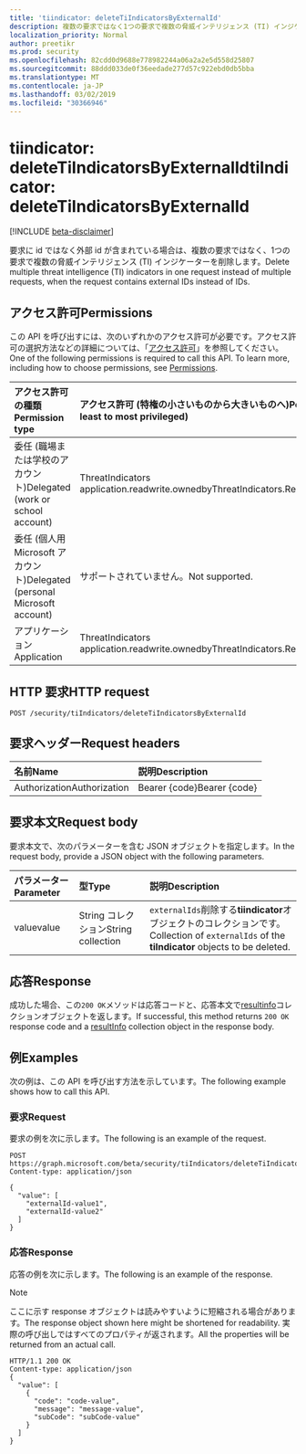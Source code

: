 ```yaml
---
title: 'tiindicator: deleteTiIndicatorsByExternalId'
description: 複数の要求ではなく1つの要求で複数の脅威インテリジェンス (TI) インジケーターを削除し、要求には id ではなく外部 id が含まれます。
localization_priority: Normal
author: preetikr
ms.prod: security
ms.openlocfilehash: 82cdd0d9688e778982244a06a2a2e5d558d25807
ms.sourcegitcommit: 88ddd033de0f36eedade277d57c922ebd0db5bba
ms.translationtype: MT
ms.contentlocale: ja-JP
ms.lasthandoff: 03/02/2019
ms.locfileid: "30366946"
---
```

# <a name="tiindicator-deletetiindicatorsbyexternalid"></a><span data-ttu-id="34d49-103">tiindicator: deleteTiIndicatorsByExternalId</span><span class="sxs-lookup"><span data-stu-id="34d49-103">tiIndicator: deleteTiIndicatorsByExternalId</span></span>

[!INCLUDE [beta-disclaimer](../../includes/beta-disclaimer.md)]

<span data-ttu-id="34d49-104">要求に id ではなく外部 id が含まれている場合は、複数の要求ではなく、1つの要求で複数の脅威インテリジェンス (TI) インジケーターを削除します。</span><span class="sxs-lookup"><span data-stu-id="34d49-104">Delete multiple threat intelligence (TI) indicators in one request instead of multiple requests, when the request contains external IDs instead of IDs.</span></span>

## <a name="permissions"></a><span data-ttu-id="34d49-105">アクセス許可</span><span class="sxs-lookup"><span data-stu-id="34d49-105">Permissions</span></span>

<span data-ttu-id="34d49-p101">この API を呼び出すには、次のいずれかのアクセス許可が必要です。アクセス許可の選択方法などの詳細については、「[アクセス許可](/graph/permissions-reference)」を参照してください。</span><span class="sxs-lookup"><span data-stu-id="34d49-p101">One of the following permissions is required to call this API. To learn more, including how to choose permissions, see [Permissions](/graph/permissions-reference).</span></span>

| <span data-ttu-id="34d49-108">アクセス許可の種類</span><span class="sxs-lookup"><span data-stu-id="34d49-108">Permission type</span></span>  | <span data-ttu-id="34d49-109">アクセス許可 (特権の小さいものから大きいものへ)</span><span class="sxs-lookup"><span data-stu-id="34d49-109">Permissions (from least to most privileged)</span></span> |
|:---------------------------------------|:--------------------------------------------|
| <span data-ttu-id="34d49-110">委任 (職場または学校のアカウント)</span><span class="sxs-lookup"><span data-stu-id="34d49-110">Delegated (work or school account)</span></span>     | <span data-ttu-id="34d49-111">ThreatIndicators application.readwrite.ownedby</span><span class="sxs-lookup"><span data-stu-id="34d49-111">ThreatIndicators.ReadWrite.OwnedBy</span></span> |
| <span data-ttu-id="34d49-112">委任 (個人用 Microsoft アカウント)</span><span class="sxs-lookup"><span data-stu-id="34d49-112">Delegated (personal Microsoft account)</span></span> | <span data-ttu-id="34d49-113">サポートされていません。</span><span class="sxs-lookup"><span data-stu-id="34d49-113">Not supported.</span></span> |
| <span data-ttu-id="34d49-114">アプリケーション</span><span class="sxs-lookup"><span data-stu-id="34d49-114">Application</span></span>                            | <span data-ttu-id="34d49-115">ThreatIndicators application.readwrite.ownedby</span><span class="sxs-lookup"><span data-stu-id="34d49-115">ThreatIndicators.ReadWrite.OwnedBy</span></span> |

## <a name="http-request"></a><span data-ttu-id="34d49-116">HTTP 要求</span><span class="sxs-lookup"><span data-stu-id="34d49-116">HTTP request</span></span>

<!-- { "blockType": "ignored" } -->

```http
POST /security/tiIndicators/deleteTiIndicatorsByExternalId
```

## <a name="request-headers"></a><span data-ttu-id="34d49-117">要求ヘッダー</span><span class="sxs-lookup"><span data-stu-id="34d49-117">Request headers</span></span>

| <span data-ttu-id="34d49-118">名前</span><span class="sxs-lookup"><span data-stu-id="34d49-118">Name</span></span>          | <span data-ttu-id="34d49-119">説明</span><span class="sxs-lookup"><span data-stu-id="34d49-119">Description</span></span>   |
|:--------------|:--------------|
| <span data-ttu-id="34d49-120">Authorization</span><span class="sxs-lookup"><span data-stu-id="34d49-120">Authorization</span></span> | <span data-ttu-id="34d49-121">Bearer {code}</span><span class="sxs-lookup"><span data-stu-id="34d49-121">Bearer {code}</span></span> |

## <a name="request-body"></a><span data-ttu-id="34d49-122">要求本文</span><span class="sxs-lookup"><span data-stu-id="34d49-122">Request body</span></span>

<span data-ttu-id="34d49-123">要求本文で、次のパラメーターを含む JSON オブジェクトを指定します。</span><span class="sxs-lookup"><span data-stu-id="34d49-123">In the request body, provide a JSON object with the following parameters.</span></span>

| <span data-ttu-id="34d49-124">パラメーター</span><span class="sxs-lookup"><span data-stu-id="34d49-124">Parameter</span></span>    | <span data-ttu-id="34d49-125">型</span><span class="sxs-lookup"><span data-stu-id="34d49-125">Type</span></span>        | <span data-ttu-id="34d49-126">説明</span><span class="sxs-lookup"><span data-stu-id="34d49-126">Description</span></span> |
|:-------------|:------------|:------------|
|<span data-ttu-id="34d49-127">value</span><span class="sxs-lookup"><span data-stu-id="34d49-127">value</span></span>|<span data-ttu-id="34d49-128">String コレクション</span><span class="sxs-lookup"><span data-stu-id="34d49-128">String collection</span></span>| <span data-ttu-id="34d49-129">`externalIds`削除する**tiindicator**オブジェクトのコレクションです。</span><span class="sxs-lookup"><span data-stu-id="34d49-129">Collection of `externalIds` of the **tiIndicator** objects to be deleted.</span></span> |

## <a name="response"></a><span data-ttu-id="34d49-130">応答</span><span class="sxs-lookup"><span data-stu-id="34d49-130">Response</span></span>

<span data-ttu-id="34d49-131">成功した場合、この`200 OK`メソッドは応答コードと、応答本文で[resultinfo](../resources/resultinfo.md)コレクションオブジェクトを返します。</span><span class="sxs-lookup"><span data-stu-id="34d49-131">If successful, this method returns `200 OK` response code and a [resultInfo](../resources/resultinfo.md) collection object in the response body.</span></span>

## <a name="examples"></a><span data-ttu-id="34d49-132">例</span><span class="sxs-lookup"><span data-stu-id="34d49-132">Examples</span></span>

<span data-ttu-id="34d49-133">次の例は、この API を呼び出す方法を示しています。</span><span class="sxs-lookup"><span data-stu-id="34d49-133">The following example shows how to call this API.</span></span>

### <a name="request"></a><span data-ttu-id="34d49-134">要求</span><span class="sxs-lookup"><span data-stu-id="34d49-134">Request</span></span>

<span data-ttu-id="34d49-135">要求の例を次に示します。</span><span class="sxs-lookup"><span data-stu-id="34d49-135">The following is an example of the request.</span></span>
<!-- {
  "blockType": "request",
  "name": "tiindicator_deletetiindicatorsbyexternalid"
}-->

```http
POST https://graph.microsoft.com/beta/security/tiIndicators/deleteTiIndicatorsByExternalId
Content-type: application/json

{
  "value": [
    "externalId-value1",
    "externalId-value2"
  ]
}
```

### <a name="response"></a><span data-ttu-id="34d49-136">応答</span><span class="sxs-lookup"><span data-stu-id="34d49-136">Response</span></span>

<span data-ttu-id="34d49-137">応答の例を次に示します。</span><span class="sxs-lookup"><span data-stu-id="34d49-137">The following is an example of the response.</span></span>

> [!NOTE]
> <span data-ttu-id="34d49-138">ここに示す response オブジェクトは読みやすいように短縮される場合があります。</span><span class="sxs-lookup"><span data-stu-id="34d49-138">The response object shown here might be shortened for readability.</span></span> <span data-ttu-id="34d49-139">実際の呼び出しではすべてのプロパティが返されます。</span><span class="sxs-lookup"><span data-stu-id="34d49-139">All the properties will be returned from an actual call.</span></span>

<!-- {
  "blockType": "response",
  "truncated": true,
  "@odata.type": "microsoft.graph.resultInfo",
  "isCollection": true
} -->

```http
HTTP/1.1 200 OK
Content-type: application/json
{
  "value": [
    {
      "code": "code-value",
      "message": "message-value",
      "subCode": "subCode-value"
    }
  ]
}
```

<!-- uuid: 16cd6b66-4b1a-43a1-adaf-3a886856ed98
2019-02-04 14:57:30 UTC -->
<!-- {
  "type": "#page.annotation",
  "description": "tiIndicator: deleteTiIndicatorsByExternalId",
  "keywords": "",
  "section": "documentation",
  "tocPath": ""
}-->
